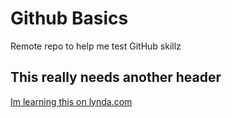 # Github Basics

Remote repo to help me test GitHub skillz

## This really needs another header

[Im learning this on lynda.com](http://www.lynda.com)
